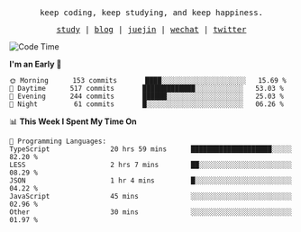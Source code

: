 <p align="center">
  <samp>
    <span>keep coding, keep studying, and keep happiness.</span>
  </samp>
</p>

<p align="center">
  <samp>
    <a href="https://github.com/ouduidui/fe-study">study</a> |
    <a href="https://deweyou.me">blog</a>  |
    <a href="https://juejin.cn/user/4309700183594366">juejin</a> |
    <a href="https://user-images.githubusercontent.com/54696834/165071004-6509e3f2-90c3-448c-9d92-3da42b0c2021.jpeg">wechat</a> |
    <a href="https://twitter.com/ouduidui">twitter</a>
  </samp>
</p>

<!--START_SECTION:waka-->
![Code Time](http://img.shields.io/badge/Code%20Time-2%2C476%20hrs%2019%20mins-blue)

**I'm an Early 🐤** 

```text
🌞 Morning      153 commits       ████░░░░░░░░░░░░░░░░░░░░░   15.69 % 
🌆 Daytime      517 commits       █████████████░░░░░░░░░░░░   53.03 % 
🌃 Evening      244 commits       ██████░░░░░░░░░░░░░░░░░░░   25.03 % 
🌙 Night         61 commits       █░░░░░░░░░░░░░░░░░░░░░░░░   06.26 % 

```


📊 **This Week I Spent My Time On** 

```text
💬 Programming Languages: 
TypeScript               20 hrs 59 mins      ████████████████████░░░░░   82.20 % 
LESS                     2 hrs 7 mins        ██░░░░░░░░░░░░░░░░░░░░░░░   08.29 % 
JSON                     1 hr 4 mins         █░░░░░░░░░░░░░░░░░░░░░░░░   04.22 % 
JavaScript               45 mins             ░░░░░░░░░░░░░░░░░░░░░░░░░   02.96 % 
Other                    30 mins             ░░░░░░░░░░░░░░░░░░░░░░░░░   01.97 % 

```


<!--END_SECTION:waka-->
